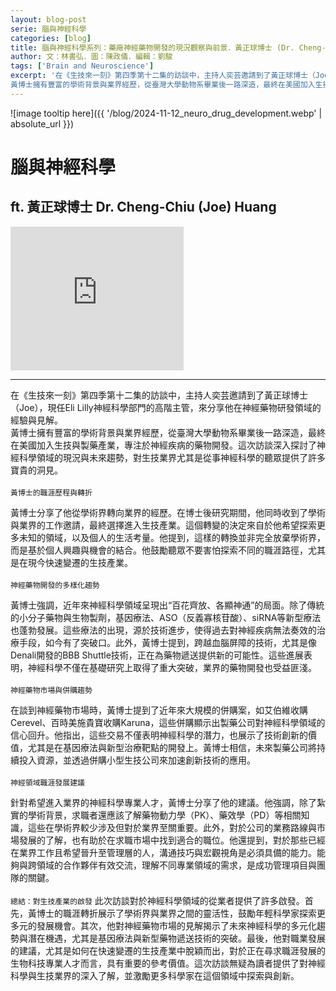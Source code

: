 ```yaml
---
layout: blog-post
serie: 腦與神經科學
categories: [blog]
title: 腦與神經科學系列：藥廠神經藥物開發的現況觀察與前景．黃正球博士 (Dr. Cheng-Chiu (Joe) Huang)．訪談摘要
author: 文：林書弘．圖：陳政儀．編輯：劉駿
tags: ['Brain and Neuroscience']
excerpt: '在《生技來一刻》第四季第十二集的訪談中，主持人奕芸邀請到了黃正球博士（Joe），現任Eli Lilly神經科學部門的高階主管，來分享他在神經藥物研發領域的經驗與見解。
黃博士擁有豐富的學術背景與業界經歷，從臺灣大學動物系畢業後一路深造，最終在美國加入生技與製藥產業，專注於神經疾病的藥物開發。這次訪談深入探討了神經科學領域的現況與未來趨勢，對生技業界尤其是從事神經科學的聽眾提供了許多寶貴的洞見。'
---
```


![image tooltip here]({{ '/blog/2024-11-12_neuro_drug_development.webp' | absolute_url }})

# 腦與神經科學
## ft. 黃正球博士 Dr. Cheng-Chiu (Joe) Huang
<iframe src="https://open.spotify.com/embed/episode/2RMQMR8t9mFDxtkFifxUAV?utm_source=generator" width="55%" height="230" frameborder="0" allowtransparency="true" allow="encrypted-media"></iframe>

---

在《生技來一刻》第四季第十二集的訪談中，主持人奕芸邀請到了黃正球博士（Joe），現任Eli Lilly神經科學部門的高階主管，來分享他在神經藥物研發領域的經驗與見解。<br>
黃博士擁有豐富的學術背景與業界經歷，從臺灣大學動物系畢業後一路深造，最終在美國加入生技與製藥產業，專注於神經疾病的藥物開發。這次訪談深入探討了神經科學領域的現況與未來趨勢，對生技業界尤其是從事神經科學的聽眾提供了許多寶貴的洞見。<br>
<br>
`黃博士的職涯歷程與轉折`

黃博士分享了他從學術界轉向業界的經歷。在博士後研究期間，他同時收到了學術與業界的工作邀請，最終選擇進入生技產業。這個轉變的決定來自於他希望探索更多未知的領域，以及個人的生活考量。他提到，這樣的轉換並非完全放棄學術界，而是基於個人興趣與機會的結合。他鼓勵聽眾不要害怕探索不同的職涯路徑，尤其是在現今快速變遷的生技產業。<br>
<br>
`神經藥物開發的多樣化趨勢`

黃博士強調，近年來神經科學領域呈現出“百花齊放、各顯神通”的局面。除了傳統的小分子藥物與生物製劑，基因療法、ASO（反義寡核苷酸）、siRNA等新型療法也蓬勃發展。這些療法的出現，源於技術進步，使得過去對神經疾病無法奏效的治療手段，如今有了突破口。此外，黃博士提到，跨越血腦屏障的技術，尤其是像Denali開發的BBB Shuttle技術，正在為藥物遞送提供新的可能性。這些進展表明，神經科學不僅在基礎研究上取得了重大突破，業界的藥物開發也受益匪淺。<br>
<br>
`神經藥物市場與併購趨勢`

在談到神經藥物市場時，黃博士提到了近年來大規模的併購案，如艾伯維收購Cerevel、百時美施貴寶收購Karuna，這些併購顯示出製藥公司對神經科學領域的信心回升。他指出，這些交易不僅表明神經科學的潛力，也展示了技術創新的價值，尤其是在基因療法與新型治療靶點的開發上。黃博士相信，未來製藥公司將持續投入資源，並透過併購小型生技公司來加速創新技術的應用。<br>
<br>
`神經領域職涯發展建議`

針對希望進入業界的神經科學專業人才，黃博士分享了他的建議。他強調，除了紮實的學術背景，求職者還應該了解藥物動力學（PK）、藥效學（PD）等相關知識，這些在學術界較少涉及但對於業界至關重要。此外，對於公司的業務路線與市場發展的了解，也有助於在求職市場中找到適合的職位。他還提到，對於那些已經在業界工作且希望晉升至管理層的人，溝通技巧與宏觀視角是必須具備的能力。能夠與跨領域的合作夥伴有效交流，理解不同專業領域的需求，是成功管理項目與團隊的關鍵。<br>
<br>
`總結：對生技產業的啟發`
此次訪談對於神經科學領域的從業者提供了許多啟發。首先，黃博士的職涯轉折展示了學術界與業界之間的靈活性，鼓勵年輕科學家探索更多元的發展機會。其次，他對神經藥物市場的見解揭示了未來神經科學的多元化趨勢與潛在機遇，尤其是基因療法與新型藥物遞送技術的突破。最後，他對職業發展的建議，尤其是如何在快速變遷的生技產業中脫穎而出，對於正在尋求職涯發展的生物科技專業人才而言，具有重要的參考價值。這次訪談無疑為讀者提供了對神經科學與生技業界的深入了解，並激勵更多科學家在這個領域中探索與創新。<br>
<br>

